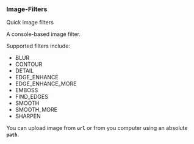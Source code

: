 ### **Image-Filters**
Quick image filters

A console-based image filter. 

Supported filters include:
 - BLUR
 - CONTOUR
 - DETAIL
 - EDGE_ENHANCE
 - EDGE_ENHANCE_MORE
 - EMBOSS
 - FIND_EDGES
 - SMOOTH
 - SMOOTH_MORE
 - SHARPEN

You can upload image from <code>**url**</code> or from you computer using an absolute <code>**path**</code>.
